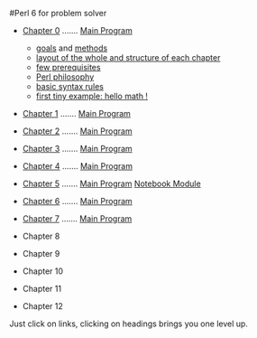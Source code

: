 #Perl 6 for problem solver

   + [Chapter 0](/chapter/text0.md) ....... [Main Program](/chapter/bn0.pl6)
      * [goals](/chapter/text0.md#goals) and [methods](/chapter/text0.md#teaching-method)
      * [layout of the whole and structure of each chapter](#chapter-layout)
      * [few prerequisites](/chapter/text0.md#prerequisites)
      * [Perl philosophy](/chapter/text0.md#perl-philosophy)
      * [basic syntax rules](/chapter/text0.md#basic-syntax-rules)
      * [first tiny example: hello math !](/chapter/text0.md#first-example)
   
   + [Chapter 1](/chapter/text1.md) ....... [Main Program](/chapter/bn1.pl6)
   + [Chapter 2](/chapter/text2.md) ....... [Main Program](/chapter/bn2.pl6)
   + [Chapter 3](/chapter/text3.md) ....... [Main Program](/chapter/bn3.pl6)
   + [Chapter 4](/chapter/text4.md) ....... [Main Program](/chapter/bn4.pl6)
   + [Chapter 5](/chapter/text5.md) ....... [Main Program](/chapter/bn5.pl6) [Notebook Module](/chapter/Notebook5.pm6)
   + [Chapter 6](/chapter/text6.md) ....... [Main Program](/chapter/bn6.pl6)
   + [Chapter 7](/chapter/text7.md) ....... [Main Program](/chapter/bn7.pl6)
   + Chapter 8
   + Chapter 9
   + Chapter 10
   + Chapter 11
   + Chapter 12



   Just click on links, clicking on headings brings you one level up.

